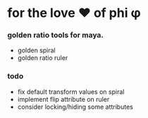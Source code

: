 # for the love ❤ of phi φ

### golden ratio tools for maya.
* golden spiral
* golden ratio ruler


### todo
* fix default transform values on spiral
* implement flip attribute on ruler
* consider locking/hiding some attributes
